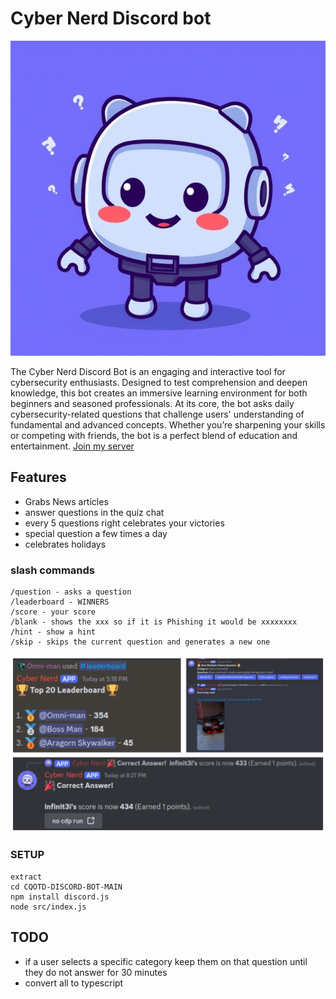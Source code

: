 # Cyber Nerd Discord bot

<div align="center">
  <img src="https://github.com/Infinit3i/cqotd-discord-bot/blob/90e4005d6b0da13ec8f1cb67ff4bda5062bd5ed9/Assets/Discord_JS_Bot.jpeg" alt="Discord Bot" width="600">
</div>

The Cyber Nerd Discord Bot is an engaging and interactive tool for cybersecurity enthusiasts. Designed to test comprehension and deepen knowledge, this bot creates an immersive learning environment for both beginners and seasoned professionals. At its core, the bot asks daily cybersecurity-related questions that challenge users' understanding of fundamental and advanced concepts. Whether you’re sharpening your skills or competing with friends, the bot is a perfect blend of education and entertainment. [Join my server](https://discord.gg/rzSTrk39yE)

## Features
- Grabs News articles
- answer questions in the quiz chat
- every 5 questions right celebrates your victories
- special question a few times a day
- celebrates holidays

### slash commands

```
/question - asks a question
/leaderboard - WINNERS
/score - your score
/blank - shows the xxx so if it is Phishing it would be xxxxxxxx
/hint - show a hint
/skip - skips the current question and generates a new one
```

<div align="center">
  <img src="https://github.com/Infinit3i/cqotd-discord-bot/blob/7c8d43ff2ee3edbcd92a2debf497884c059bf8d5/Assets/discord-bot-readme-pictures.png" alt="Discord Bot Information" width="600">
</div>

### SETUP

```
extract
cd CQOTD-DISCORD-BOT-MAIN
npm install discord.js
node src/index.js
```

## TODO
- if a user selects a specific category keep them on that question until they do not answer for 30 minutes
- convert all to typescript
